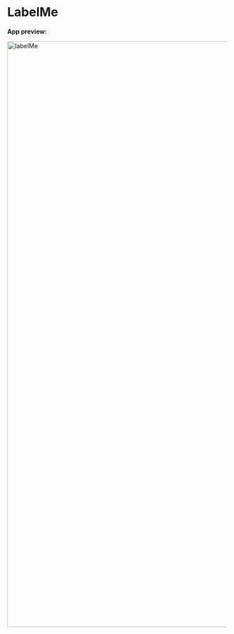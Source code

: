 # LabelMe
**App preview:**

<img width="1344" alt="labelMe" src="https://user-images.githubusercontent.com/35700810/92628471-744ce480-f2ff-11ea-8303-3c1339b319f3.png">
